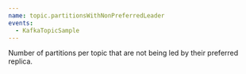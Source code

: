 ```yaml
---
name: topic.partitionsWithNonPreferredLeader
events:
  - KafkaTopicSample
---
```


Number of partitions per topic that are not being led by their preferred replica.